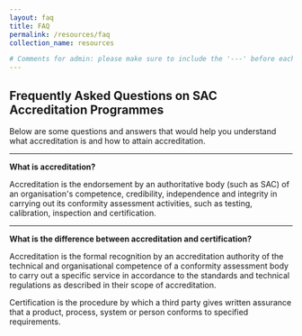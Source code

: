 ```yaml
---
layout: faq
title: FAQ
permalink: /resources/faq
collection_name: resources

# Comments for admin: please make sure to include the '---' before each FAQ Q&A
---
```


## Frequently Asked Questions on SAC Accreditation Programmes

Below are some questions and answers that would help you understand what accreditation is and how to attain accreditation.

---

**What is accreditation?**

Accreditation is the endorsement by an authoritative body (such as SAC) of an organisation's competence, credibility, independence and integrity in carrying out its conformity assessment activities, such as testing, calibration, inspection and certification.

---

**What is the difference between accreditation and certification?**

Accreditation is the formal recognition by an accreditation authority of the technical and organisational competence of a conformity assessment body to carry out a specific service in accordance to the standards and technical regulations as described in their scope of accreditation.

Certification is the procedure by which a third party gives written assurance that a product, process, system or person conforms to specified requirements.
